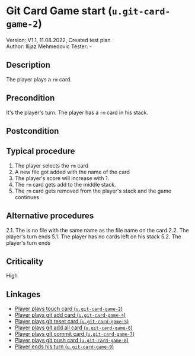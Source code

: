 # Git Card Game start (`u.git-card-game-2`)

Version: V1.1, 11.08.2022, Created test plan \
Author: Ilijaz Mehmedovic
Tester: -

## Description

The player plays a `rm` card.

## Precondition

It's the player's turn.
The player has a `rm` card in his stack.

## Postcondition

## Typical procedure

1. The player selects the `rm` card
2. A new file got added with the name of the card
3. The player's score will increase with 1.
4. The `rm` card gets add to the middle stack.
5. The `rm` card gets removed from the player's stack and the game continues

## Alternative procedures

2.1. The is no file with the same name as the file name on the card
2.2. The player's turn ends
5.1. The player has no cards left on his stack
5.2. The player's turn ends

## Criticality

High

## Linkages

- [Player plays touch card (`u.git-card-game-2`)](u-git-card-game-2-player-plays-touch-card.md)
- [Player plays git add card (`u.git-card-game-4`)](u-git-card-game-4-player-plays-git-add-card.md)
- [Player plays git reset card (`u.git-card-game-5`)](u-git-card-game-5-player-plays-git-reset-card.md)
- [Player plays git add all card (`u.git-card-game-6`)](u-git-card-game-6-player-plays-git-add-all-card.md)
- [Player plays git commit card (`u.git-card-game-7`)](u-git-card-game-7-player-plays-git-commit-card.md)
- [Player plays git push card (`u.git-card-game-8`)](u-git-card-game-8-player-plays-git-push-card.md)
- [Player ends his turn (`u.git-card-game-9`)](u-git-card-game-9-player-ends-turn.md)

